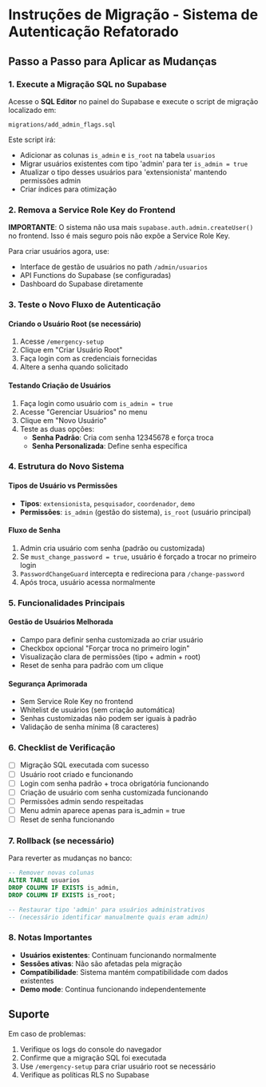 # Instruções de Migração - Sistema de Autenticação Refatorado

## Passo a Passo para Aplicar as Mudanças

### 1. Execute a Migração SQL no Supabase

Acesse o **SQL Editor** no painel do Supabase e execute o script de migração localizado em:
```
migrations/add_admin_flags.sql
```

Este script irá:
- Adicionar as colunas `is_admin` e `is_root` na tabela `usuarios`
- Migrar usuários existentes com tipo 'admin' para ter `is_admin = true`
- Atualizar o tipo desses usuários para 'extensionista' mantendo permissões admin
- Criar índices para otimização

### 2. Remova a Service Role Key do Frontend

**IMPORTANTE**: O sistema não usa mais `supabase.auth.admin.createUser()` no frontend. 
Isso é mais seguro pois não expõe a Service Role Key.

Para criar usuários agora, use:
- Interface de gestão de usuários no path `/admin/usuarios`
- API Functions do Supabase (se configuradas)
- Dashboard do Supabase diretamente

### 3. Teste o Novo Fluxo de Autenticação

#### Criando o Usuário Root (se necessário)
1. Acesse `/emergency-setup`
2. Clique em "Criar Usuário Root"
3. Faça login com as credenciais fornecidas
4. Altere a senha quando solicitado

#### Testando Criação de Usuários
1. Faça login como usuário com `is_admin = true`
2. Acesse "Gerenciar Usuários" no menu
3. Clique em "Novo Usuário"
4. Teste as duas opções:
   - **Senha Padrão**: Cria com senha 12345678 e força troca
   - **Senha Personalizada**: Define senha específica

### 4. Estrutura do Novo Sistema

#### Tipos de Usuário vs Permissões
- **Tipos**: `extensionista`, `pesquisador`, `coordenador`, `demo`
- **Permissões**: `is_admin` (gestão do sistema), `is_root` (usuário principal)

#### Fluxo de Senha
1. Admin cria usuário com senha (padrão ou customizada)
2. Se `must_change_password = true`, usuário é forçado a trocar no primeiro login
3. `PasswordChangeGuard` intercepta e redireciona para `/change-password`
4. Após troca, usuário acessa normalmente

### 5. Funcionalidades Principais

#### Gestão de Usuários Melhorada
- Campo para definir senha customizada ao criar usuário
- Checkbox opcional "Forçar troca no primeiro login"
- Visualização clara de permissões (tipo + admin + root)
- Reset de senha para padrão com um clique

#### Segurança Aprimorada
- Sem Service Role Key no frontend
- Whitelist de usuários (sem criação automática)
- Senhas customizadas não podem ser iguais à padrão
- Validação de senha mínima (8 caracteres)

### 6. Checklist de Verificação

- [ ] Migração SQL executada com sucesso
- [ ] Usuário root criado e funcionando
- [ ] Login com senha padrão + troca obrigatória funcionando
- [ ] Criação de usuário com senha customizada funcionando
- [ ] Permissões admin sendo respeitadas
- [ ] Menu admin aparece apenas para is_admin = true
- [ ] Reset de senha funcionando

### 7. Rollback (se necessário)

Para reverter as mudanças no banco:
```sql
-- Remover novas colunas
ALTER TABLE usuarios 
DROP COLUMN IF EXISTS is_admin,
DROP COLUMN IF EXISTS is_root;

-- Restaurar tipo 'admin' para usuários administrativos
-- (necessário identificar manualmente quais eram admin)
```

### 8. Notas Importantes

- **Usuários existentes**: Continuam funcionando normalmente
- **Sessões ativas**: Não são afetadas pela migração
- **Compatibilidade**: Sistema mantém compatibilidade com dados existentes
- **Demo mode**: Continua funcionando independentemente

## Suporte

Em caso de problemas:
1. Verifique os logs do console do navegador
2. Confirme que a migração SQL foi executada
3. Use `/emergency-setup` para criar usuário root se necessário
4. Verifique as políticas RLS no Supabase